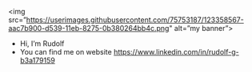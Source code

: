 
<img src=”https://userimages.githubusercontent.com/75753187/123358567-aac7b900-d539-11eb-8275-0b380264bb4c.png" alt=”my banner”>

-  Hi, I’m Rudolf
-  You can find me on website https://www.linkedin.com/in/rudolf-g-b3a179159

<!---
ZionInMatrix/ZionInMatrix is a ✨ special ✨ repository because its `README.md` (this file) appears on your GitHub profile.
You can click the Preview link to take a look at your changes.
--->
